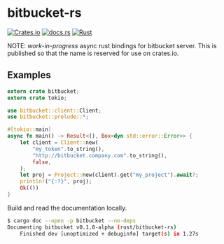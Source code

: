 # bitbucket-rs

[![Crates.io][crates-badge]][crates-url]
[![docs.rs][docs-badge]][docs-url]
[![Rust][actions-badge]][actions-url]

[crates-badge]: https://img.shields.io/crates/v/bitbucket
[crates-url]: https://crates.io/crates/bitbucket
[docs-badge]: https://docs.rs/bitbucket/badge.svg
[docs-url]: https://docs.rs/bitbucket
[actions-badge]: https://github.com/cloudflavor/bitbucket-rs/workflows/Rust/badge.svg?branch=master&event=push
[actions-url]: https://github.com/cloudflavor/bitbucket-rs/actions?query=branch%3Amaster+

NOTE: _work-in-progress_ async rust bindings for bitbucket server.
This is published so that the name is reserved for use on crates.io.

## Examples

```rust
extern crate bitbucket;
extern crate tokio;

use bitbucket::client::Client;
use bitbucket::prelude::*;

#[tokio::main]
async fn main() -> Result<(), Box<dyn std::error::Error>> {
    let client = Client::new(
        "my_token".to_string(),
        "http://bitbucket.company.com".to_string(),
        false,
    );
    let proj = Project::new(client).get("my_project").await?;
    println!("{:?}", proj);
    Ok(())
}

```

Build and read the documentation locally.

```bash
$ cargo doc --open -p bitbucket --no-deps
Documenting bitbucket v0.1.0-alpha (rust/bitbucket-rs)
    Finished dev [unoptimized + debuginfo] target(s) in 1.27s
```
